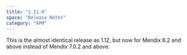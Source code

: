 ```yaml
---
title: "1.11.0"
space: "Release Notes"
category: "APM"
---
```

This is the almost identical release as 1.12, but now for Mendix 6.2 and above instead of Mendix 7.0.2 and above.
